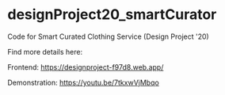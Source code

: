 # designProject20_smartCurator
Code for Smart Curated Clothing Service (Design Project '20)


Find more details here:

Frontend: https://designproject-f97d8.web.app/

Demonstration: https://youtu.be/7tkxwVjMbqo
